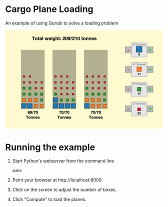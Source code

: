 # Cargo Plane Loading
An example of using Gurobi to solve a loading problem

![](screenshot.png?raw=true)

# Running the example

1. Start Python's webserver from the command line
    ```
    make
    ```

2. Point your browser at http://localhost:8000

3. Click on the screen to adjust the number of boxes.

4. Click "Compute" to load the planes.

